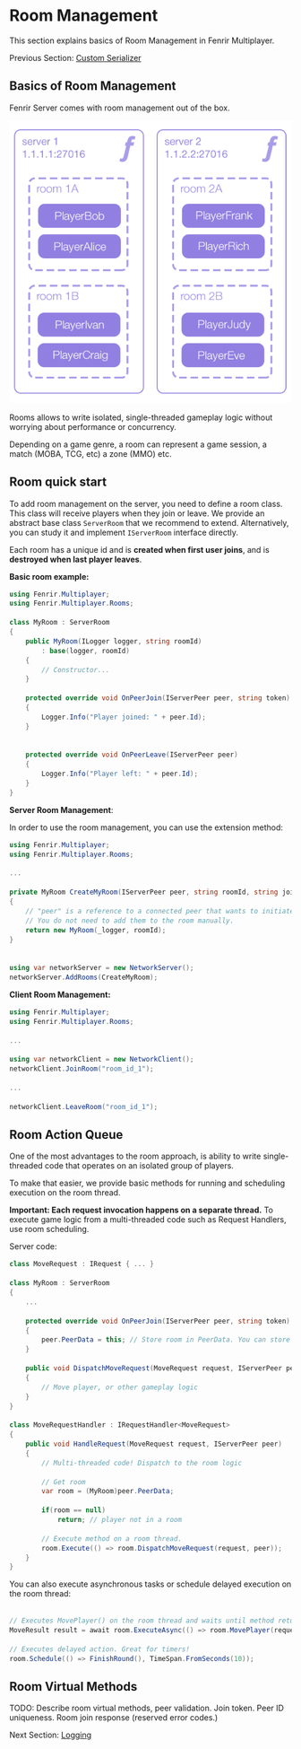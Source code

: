 # Room Management

This section explains basics of Room Management in Fenrir Multiplayer.

Previous Section: [Custom Serializer](/CustomSerializer.md)

## Basics of Room Management

Fenrir Server comes with room management out of the box.

![Fenrir Multiplayer](/docs/images/ServerRooms.png)

Rooms allows to write isolated, single-threaded gameplay logic without worrying about performance or concurrency.

Depending on a game genre, a room can represent a game session, a match (MOBA, TCG, etc) a zone (MMO) etc.

## Room quick start

To add room management on the server, you need to define a room class. 
This class will receive players when they join or leave. 
We provide an abstract base class `ServerRoom` that we recommend to extend. Alternatively, you can study it and implement `IServerRoom` interface directly.

Each room has a unique id and is **created when first user joins**, and is **destroyed when last player leaves**.

**Basic room example:**

```csharp
using Fenrir.Multiplayer;
using Fenrir.Multiplayer.Rooms;

class MyRoom : ServerRoom
{
    public MyRoom(ILogger logger, string roomId)
        : base(logger, roomId)
    {
        // Constructor...
    }

    protected override void OnPeerJoin(IServerPeer peer, string token)
    {
        Logger.Info("Player joined: " + peer.Id);
    }

    
    protected override void OnPeerLeave(IServerPeer peer)
    {
        Logger.Info("Player left: " + peer.Id);
    }
}
```

**Server Room Management**:

In order to use the room management, you can use the extension method:

```csharp
using Fenrir.Multiplayer;
using Fenrir.Multiplayer.Rooms;

...

private MyRoom CreateMyRoom(IServerPeer peer, string roomId, string joinToken)
{
    // "peer" is a reference to a connected peer that wants to initiate this room.
    // You do not need to add them to the room manually.
    return new MyRoom(_logger, roomId);
}


using var networkServer = new NetworkServer();
networkServer.AddRooms(CreateMyRoom);
```

**Client Room Management:**

```csharp
using Fenrir.Multiplayer;
using Fenrir.Multiplayer.Rooms;

...

using var networkClient = new NetworkClient();
networkClient.JoinRoom("room_id_1");

...

networkClient.LeaveRoom("room_id_1");
```

## Room Action Queue

One of the most advantages to the room approach, is ability to write single-threaded code that operates on an isolated group of players.

To make that easier, we provide basic methods for running and scheduling execution on the room thread.

**Important: Each request invocation happens on a separate thread.** To execute game logic from a multi-threaded code such as Request Handlers, use room scheduling.

Server code:

```csharp
class MoveRequest : IRequest { ... }

class MyRoom : ServerRoom
{
    ...

    protected override void OnPeerJoin(IServerPeer peer, string token)
    {
        peer.PeerData = this; // Store room in PeerData. You can store any custom object reference in PeerData.
    }

    public void DispatchMoveRequest(MoveRequest request, IServerPeer peer)
    {
        // Move player, or other gameplay logic
    }
}

class MoveRequestHandler : IRequestHandler<MoveRequest>
{
    public void HandleRequest(MoveRequest request, IServerPeer peer)
    {
        // Multi-threaded code! Dispatch to the room logic
        
        // Get room
        var room = (MyRoom)peer.PeerData;

        if(room == null)
            return; // player not in a room
        
        // Execute method on a room thread.
        room.Execute(() => room.DispatchMoveRequest(request, peer));
    }
}
```

You can also execute asynchronous tasks or schedule delayed execution on the room thread:

```csharp

// Executes MovePlayer() on the room thread and waits until method returns a value.
MoveResult result = await room.ExecuteAsync(() => room.MovePlayer(request, peer));

// Executes delayed action. Great for timers!
room.Schedule(() => FinishRound(), TimeSpan.FromSeconds(10));
```


## Room Virtual Methods

TODO: Describe room virtual methods, peer validation. Join token. Peer ID uniqueness. Room join response (reserved error codes.)


Next Section: [Logging](/Logging.md)

